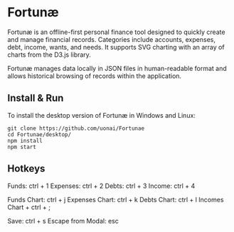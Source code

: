 # Fortunæ

Fortunæ is an offline-first personal finance tool designed to quickly create and manage financial records. Categories include accounts, expenses, debt, income, wants, and needs. It supports SVG charting with an array of charts from the D3.js library.

Fortunæ manages data locally in JSON files in human-readable format and allows historical browsing of records within the application.

## Install & Run

To install the desktop version of Fortunæ in Windows and Linux:

```
git clone https://github.com/uonai/Fortunae
cd Fortunae/desktop/
npm install
npm start
```

## Hotkeys

Funds: ctrl + 1
Expenses: ctrl + 2
Debts: ctrl + 3
Income: ctrl + 4

Funds Chart: ctrl + j
Expenses Chart: ctrl + k
Debts Chart: ctrl + l
Incomes Chart + ctrl + ;

Save: ctrl + s
Escape from Modal: esc
